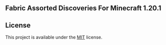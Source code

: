 ## Fabric Assorted Discoveries For Minecraft 1.20.1

## License

This project is available under the [MIT](https://github.com/rndmaccess/assorted-discoveries-fabric/blob/1.20.1/LICENSE) license.
